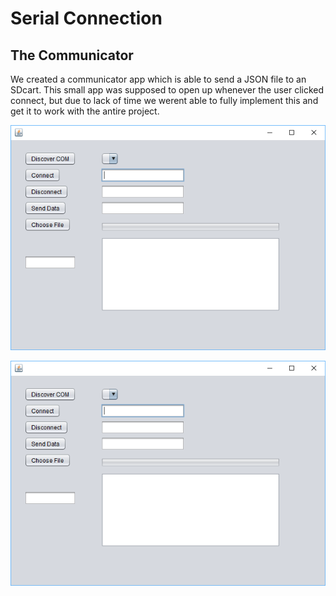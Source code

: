 # Serial Connection

## The Communicator

We created a communicator app which is able to send a JSON file to an SDcart. This small app was supposed to open up whenever the user clicked connect, but due to lack of time we werent able to fully implement this and get it to work with the antire project.

![](/assets/connect.png)

![](/assets/Communicator.png)

